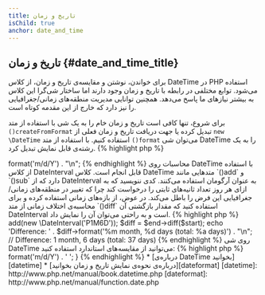 ```yaml
---
title: تاریخ و زمان
isChild: true
anchor: date_and_time
---
```


## تاریخ و زمان {#date_and_time_title}

برای خواندن، نوشتن و مقایسه‌ی تاریخ و زمان، از کلاس DateTime در PHP استفاده می‌شود. توابع مختلفی در رابطه با تاریخ و زمان وجود دارند اما ساختار شی‌گرا این کلاس به بیشتر نیازهای ما پاسخ می‌دهد. همچنین توانایی مدیریت منطقه‌های زمانی/جغرافیایی را نیز دارد که خارج از این مقدمه کوتاه است.

برای شروع، تنها کافی است تاریخ و زمان خام را به یک شی با استفاده از متد `()createFromFormat` تبدیل کرده یا جهت دریافت تاریخ و زمان فعلی از `new \DateTime` استفاده کنیم. با استفاده از متد `()format` می‌توان شی DateTime را به یک رشته‌ی قابل نمایش تبدیل کرد.
{% highlight php %}
<?php
$raw = '22. 11. 1968';
$start = \DateTime::createFromFormat('d. m. Y', $raw);

echo 'Start date: ' . $start->format('m/d/Y') . "\n";
{% endhighlight %}

محاسبات روی DateTime با استفاده از کلاس DateInterval قابل انجام است. کلاس DateTime متدهایی مانند `()add` و `()sub` دارد که از DateInterval به عنوان آرگومان استفاده می‌کنند. کدی ننویسید که به ازای هر روز تعداد ثانیه‌های ثابتی را درخواست کند چرا که تغییر در منطقه‌های زمانی/جغرافیایی این فرض را باطل می‌کند. در عوض، از بازه‌های زمانی استفاده کرده و برای محاسبه‌ی اختلاف زمانی از متد `()diff` استفاده کنید که مقدار بازگشتی آن DateInterval است و به راحتی می‌توان آن را نمایش داد.
{% highlight php %}
<?php
// create a copy of $start and add one month and 6 days
$end = clone $start;
$end->add(new \DateInterval('P1M6D'));

$diff = $end->diff($start);
echo 'Difference: ' . $diff->format('%m month, %d days (total: %a days)') . "\n";
// Difference: 1 month, 6 days (total: 37 days)
{% endhighlight %}

روی شی DateTime می‌توانید از مقایسه‌های استاندارد استفاده کنید:
{% highlight php %}
<?php
if ($start < $end) {
    echo "Start is before end!\n";
}
{% endhighlight %}

جهت پیمایش بین رخدادهای تکراری از کلاس DatePeriod استفاده کنید که دو شی DateTime را دریافت کرده (start و end) و با استفاده از بازه‌ی زمانی، تمام رخدادهای بین آن‌ها را محاسبه می‌کند. 
{% highlight php %}
<?php
// output all thursdays between $start and $end
$periodInterval = \DateInterval::createFromDateString('first thursday');
$periodIterator = new \DatePeriod($start, $periodInterval, $end, \DatePeriod::EXCLUDE_START_DATE);
foreach ($periodIterator as $date) {
    // output each date in the period
    echo $date->format('m/d/Y') . ' ';
}
{% endhighlight %}

* [درباره‌ی DateTime بخوانید][datetime]
* [درباره‌ی نحوه‌ی نمایش تاریخ و زمان بخوانید][dateformat]

[datetime]: http://www.php.net/manual/book.datetime.php
[dateformat]: http://www.php.net/manual/function.date.php

